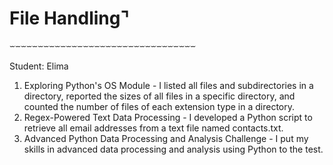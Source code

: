 # File Handling⌝

⏖⏖⏖⏖⏖⏖⏖⏖⏖⏖⏖⏖⏖⏖⏖⏖⏖⏖⏖⏖⏖⏖⏖⏖⏖⏖⏖⏖⏖⏖⏖⏖⏖

Student: Elima

1. Exploring Python's OS Module - I listed all files and subdirectories in a directory,  reported the sizes of all files in a specific directory, and counted the number of files of each extension type in a directory.
2. Regex-Powered Text Data Processing - I developed a Python script to retrieve all email addresses from a text file named contacts.txt.
3. Advanced Python Data Processing and Analysis Challenge - I put my skills in advanced data processing and analysis using Python to the test.

